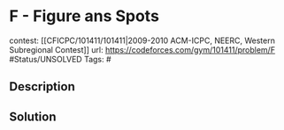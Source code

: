 # F - Figure ans Spots

contest: [[CFICPC/101411/101411|2009-2010 ACM-ICPC, NEERC, Western Subregional Contest]]
url: https://codeforces.com/gym/101411/problem/F
#Status/UNSOLVED
Tags: #

## Description

## Solution

